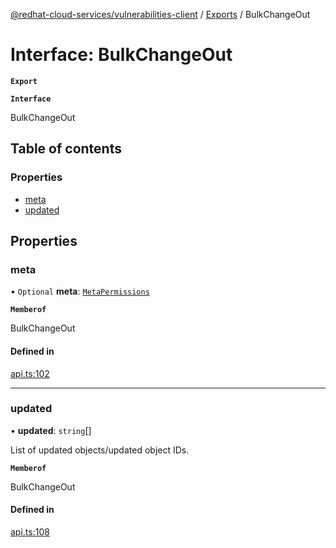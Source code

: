 [@redhat-cloud-services/vulnerabilities-client](../README.md) / [Exports](../modules.md) / BulkChangeOut

# Interface: BulkChangeOut

**`Export`**

**`Interface`**

BulkChangeOut

## Table of contents

### Properties

- [meta](BulkChangeOut.md#meta)
- [updated](BulkChangeOut.md#updated)

## Properties

### meta

• `Optional` **meta**: [`MetaPermissions`](MetaPermissions.md)

**`Memberof`**

BulkChangeOut

#### Defined in

[api.ts:102](https://github.com/RedHatInsights/javascript-clients/blob/master/packages/vulnerabilities/git-api/api.ts#L102)

___

### updated

• **updated**: `string`[]

List of updated objects/updated object IDs.

**`Memberof`**

BulkChangeOut

#### Defined in

[api.ts:108](https://github.com/RedHatInsights/javascript-clients/blob/master/packages/vulnerabilities/git-api/api.ts#L108)
